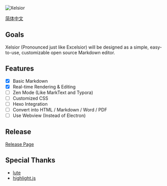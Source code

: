 ![Xelsior](https://github.com/OblivionOcean/Xelsior/assets/92655031/de2d31e3-8218-4a22-b10a-c38ea71e70e5)

[简体中文](https://github.com/OblivionOcean/Xelsior/blob/main/README.cn.md)

## Goals

Xelsior (Pronounced just like Excelsior) will be designed as a simple, easy-to-use, customizable open source Markdown editor.

## Features

- [x] Basic Markdown
- [x] Real-time Rendering & Editing
- [ ] Zen Mode (Like MarkText and Typora)
- [ ] Customized CSS
- [ ] Hexo Integration
- [ ] Convert into HTML / Markdown / Word / PDF
- [ ] Use Webview (Instead of Electron)

## Release
[Release Page](https://github.com/OblivionOcean/Xelsior/releases)

## Special Thanks
- [lute](https://github.com/88250/lute)
- [highlight.js](https://github.com/highlightjs/highlight.js)
